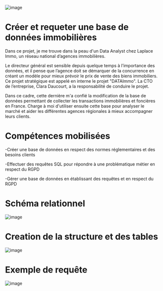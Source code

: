 ![image](https://github.com/user-attachments/assets/05c9b225-9420-4d58-aff7-964f099039d0)


# Créer et requeter une base de données immobilières
Dans ce projet, je me trouve dans la peau d'un Data Analyst chez Laplace Immo, un réseau national d’agences immobilières.

Le directeur général est sensible depuis quelque temps à l’importance des données, et il pense que l’agence doit se démarquer de la concurrence en créant un modèle pour mieux prévoir le prix de vente des biens immobiliers. Ce projet stratégique est appelé en interne le projet "DATAImmo". La CTO de l’entreprise, Clara Daucourt, a la responsabilité de conduire le projet.

Dans ce cadre, cette dernière m'a confié la modification de la base de données permettant de collecter les transactions immobilières et foncières en France. Charge à moi d'utiliser ensuite cette base pour analyser le marché et aider les différentes agences régionales à mieux accompagner leurs clients.

# Compétences mobilisées
-Créer une base de données en respect des normes réglementaires et des besoins clients

-Effectuer des requêtes SQL pour répondre à une problématique métier en respect du RGPD

-Gérer une base de données en établissant des requêtes et en respect du RGPD

# Schéma relationnel

![image](https://github.com/user-attachments/assets/10e39e09-22f6-4770-8f6a-22a1067b4a5d)


# Creation de la structure et des tables

![image](https://github.com/user-attachments/assets/0492dce1-5b16-4994-b09e-f5506c15edb5)

# Exemple de requête

![image](https://github.com/user-attachments/assets/fb047b70-3319-40f0-a639-70374abf4861)



